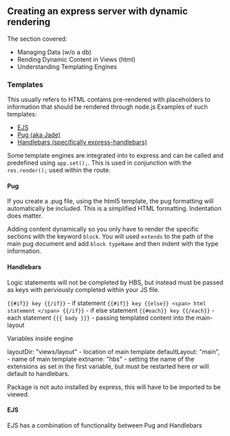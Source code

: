 ## Creating an express server with dynamic rendering 
The section covered:
* Managing Data (w/o a db)
* Rending Dynamic Content in Views (html)
* Understanding Templating Engines

### Templates
This usually refers to HTML contains pre-rendered with placeholders to information that should be rendered through node.js
Examples of such templates: 
* [EJS](https://ejs.co/)
* [Pug (aka Jade)](https://pugjs.org/api/getting-started.html)
* [Handlebars (specifically express-handlebars)](https://github.com/express-handlebars/express-handlebars)

Some template engines are integrated into to express and can be called and predefined using `app.set();`. This is used in conjunction with the `res.render();` used within the route. 

#### Pug
If you create a .pug file, using the html5 template, the pug formatting will automatically be included.
This is a simplified HTML formatting. 
Indentation does matter.

Adding content dynamically so you only have to render the specific sections with the keyword `block`.
You will used `extends` to the path of the main pug document and add `block typeName` and then indent with the type information.

#### Handlebars 
Logic statements will not be completed by HBS, but instead must be passed as keys with perviously completed within your JS file. 

`{{#if}} key {{/if}}` - if statement 
`{{#if}} key {{else}} <span> html statement </span> {{/if}}` - if else statement
`{{#each}} key {{/each}}` - each statement 
`{{{ body }}}` - passing templated content into the main-layout

Variables inside engine 

layoutDir: "views/layout" - location of main template
defaultLayout: "main",  - name of main template 
extname: "hbs" - setting the name of the extensions as set in the first variable, but must be restarted here or will default to handlebars.

Package is not auto installed by express, this will have to be imported to be viewed. 

#### EJS

EJS has a combination of functionality between Pug and Handlebars